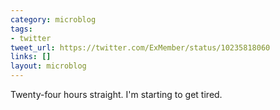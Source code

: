 ```yaml
---
category: microblog
tags:
- twitter
tweet_url: https://twitter.com/ExMember/status/10235818060
links: []
layout: microblog
---
```

Twenty-four hours straight. I'm starting to get tired.
